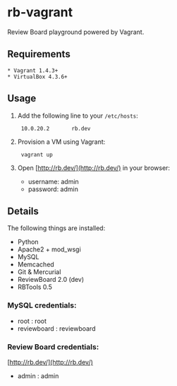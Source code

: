 rb-vagrant
==========

Review Board playground powered by Vagrant.


Requirements
------------

    * Vagrant 1.4.3+
    * VirtualBox 4.3.6+


Usage
-----

1. Add the following line to your `/etc/hosts`:

        10.0.20.2       rb.dev

2. Provision a VM using Vagrant:

        vagrant up

3. Open [http://rb.dev/](http://rb.dev/) in your browser:

    * username: admin
    * password: admin


Details
-------

The following things are installed:

* Python
* Apache2 + mod_wsgi
* MySQL
* Memcached
* Git & Mercurial
* ReviewBoard 2.0 (dev)
* RBTools 0.5

### MySQL credentials:

* root : root
* reviewboard : reviewboard

### Review Board credentials:

[http://rb.dev/](http://rb.dev/)

* admin : admin
